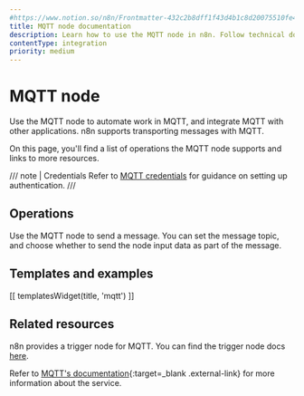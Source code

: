 ```yaml
---
#https://www.notion.so/n8n/Frontmatter-432c2b8dff1f43d4b1c8d20075510fe4
title: MQTT node documentation
description: Learn how to use the MQTT node in n8n. Follow technical documentation to integrate MQTT node into your workflows.
contentType: integration
priority: medium
---
```


# MQTT node

Use the MQTT node to automate work in MQTT, and integrate MQTT with other applications. n8n supports transporting messages with MQTT.

On this page, you'll find a list of operations the MQTT node supports and links to more resources.

/// note | Credentials
Refer to [MQTT credentials](/integrations/builtin/credentials/mqtt/) for guidance on setting up authentication. 
///

## Operations

Use the MQTT node to send a message. You can set the message topic, and choose whether to send the node input data as part of the message.

## Templates and examples

<!-- see https://www.notion.so/n8n/Pull-in-templates-for-the-integrations-pages-37c716837b804d30a33b47475f6e3780 -->
[[ templatesWidget(title, 'mqtt') ]]

## Related resources

n8n provides a trigger node for MQTT. You can find the trigger node docs [here](/integrations/builtin/trigger-nodes/n8n-nodes-base.mqtttrigger/).

Refer to [MQTT's documentation](https://mqtt.org/getting-started/){:target=_blank .external-link} for more information about the service.
